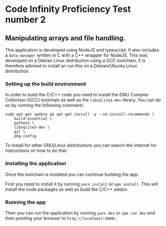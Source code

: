 # Code Infinity Proficiency Test number 2

## Manipulating arrays and file handling.

This application is developed using NodeJS and typescript. It also includes a `data_manager` written in C with a C++ wrapper for NodeJS. This was developed on a Debian Linux distribution using a GCC toolchain, it is therefore advised to install an run this on a Debian/Ubuntu Linux distribution.

### Setting up the build environment

In order to build the C/C++ code you need to install the GNU Compiler Collection (GCC) toolchain as well as the `libsqlite3-dev` library. You can do so by running the following command:

```shell
sudo apt-get update && apt-get install -y --no-install-recommends \
    build-essential \
    python3 \
    libsqlite3-dev \
    git \
    pkg-config
```

To install for other GNU/Linux distributions you can search the internet for instructions on how to do that.

### Installing the application

Once the toolchain is installed you can continue building the app.

First you need to install it by running `yarn install` or `npm install`. This will install the node packages as well as build the C/C++ addon.

### Running the app

Then you can run the application by running `yarn dev` or `npm run dev` and then pointing your browser to `http://localhost:3000/`.
